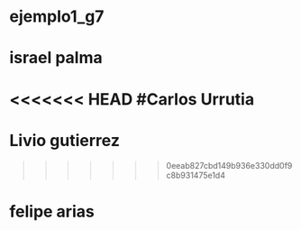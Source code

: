 # ejemplo1_g7


# israel palma
<<<<<<< HEAD
#Carlos Urrutia
=======
# Livio gutierrez
>>>>>>> 0eeab827cbd149b936e330dd0f9c8b931475e1d4










# felipe arias